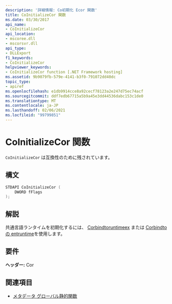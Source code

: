 ```yaml
---
description: '詳細情報: Co初期化 Ecor 関数'
title: CoInitializeCor 関数
ms.date: 03/30/2017
api_name:
- CoInitializeCor
api_location:
- mscoree.dll
- mscorsvr.dll
api_type:
- DLLExport
f1_keywords:
- CoInitializeCor
helpviewer_keywords:
- CoInitializeCor function [.NET Framework hosting]
ms.assetid: 9b9079fb-579e-4141-b3f0-791072dd40dc
topic_type:
- apiref
ms.openlocfilehash: e1db9914cce8a92cecf78123a2e247d75ec74acf
ms.sourcegitcommit: ddf7edb67715a5b9a45e3dd44536dabc153c1de0
ms.translationtype: MT
ms.contentlocale: ja-JP
ms.lasthandoff: 02/06/2021
ms.locfileid: "99799851"
---
```

# <a name="coinitializecor-function"></a>CoInitializeCor 関数

`CoInitializeCor` は互換性のために残されています。  
  
## <a name="syntax"></a>構文  
  
```cpp  
STDAPI CoInitializeCor (  
    DWORD fFlags  
);  
```  
  
## <a name="remarks"></a>解説  

 共通言語ランタイムを初期化するには、 [Corbindtoruntimeex](corbindtoruntimeex-function.md) または [Corbindtoの entruntime](corbindtocurrentruntime-function.md)を使用します。  
  
## <a name="requirements"></a>要件  

 **ヘッダー:** Cor  
  
## <a name="see-also"></a>関連項目

- [メタデータ グローバル静的関数](../metadata/metadata-global-static-functions.md)
